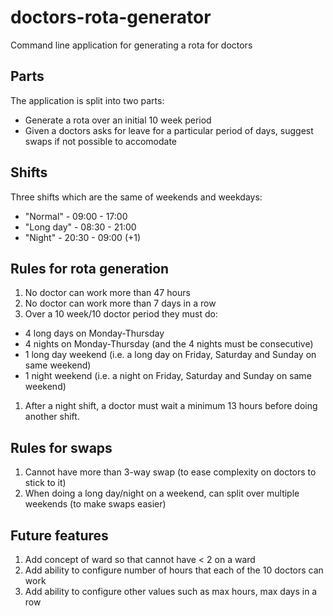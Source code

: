 # doctors-rota-generator
Command line application for generating a rota for doctors

## Parts
The application is split into two parts:
- Generate a rota over an initial 10 week period
- Given a doctors asks for leave for a particular period of days, suggest swaps if not possible to accomodate

## Shifts
Three shifts which are the same of weekends and weekdays:
* "Normal" - 09:00 - 17:00
* "Long day" - 08:30 - 21:00
* "Night" - 20:30 - 09:00 (+1)

## Rules for rota generation
1. No doctor can work more than 47 hours
1. No doctor can work more than 7 days in a row
1. Over a 10 week/10 doctor period they must do:
  * 4 long days on Monday-Thursday 
  * 4 nights on Monday-Thursday (and the 4 nights must be consecutive)
  * 1 long day weekend (i.e. a long day on Friday, Saturday and Sunday on same weekend)
  * 1 night weekend (i.e. a night on Friday, Saturday and Sunday on same weekend)
1. After a night shift, a doctor must wait a minimum 13 hours before doing another shift.

## Rules for swaps
1. Cannot have more than 3-way swap (to ease complexity on doctors to stick to it)
1. When doing a long day/night on a weekend, can split over multiple weekends (to make swaps easier)

## Future features
1. Add concept of ward so that cannot have < 2 on a ward
1. Add ability to configure number of hours that each of the 10 doctors can work
1. Add ability to configure other values such as max hours, max days in a row
